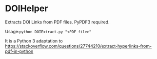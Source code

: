 # DOIHelper

Extracts DOI Links from PDF files. PyPDF3 required.

Usage:`python DOIExtract.py "<PDF file>"`

It is a Python 3 adaptation to https://stackoverflow.com/questions/27744210/extract-hyperlinks-from-pdf-in-python
